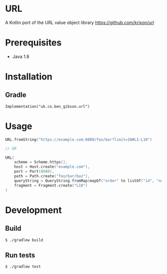 URL
===

A Kotlin port of the URL value object library https://github.com/krixon/url

# Prerequisites

- Java 1.8

# Installation

## Gradle
```
Implementation("uk.co.ben_gibson.url")
```

# Usage

```kotlin
URL.fromString("https://example.com:8080/foo/bar?limit=10#L1-L10")

// OR

URL(
    scheme = Scheme.https(),
    host = Host.create("example.com"),
    port = Port(8080),
    path = Path.create("foo/bar/baz"),
    queryString = QueryString.fromMap(mapOf("order" to listOf("id", "name"))),
    fragment = Fragment.create("L10")
)
```

# Development

## Build

```
$ ./gradlew build
```

## Run tests

```
$ ./gradlew test
```